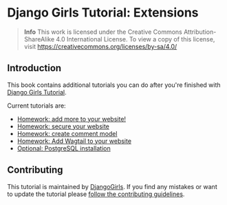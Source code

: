 # Django Girls Tutorial: Extensions

> **Info** This work is licensed under the Creative Commons Attribution-ShareAlike 4.0
International License. To view a copy of this license, visit
https://creativecommons.org/licenses/by-sa/4.0/

## Introduction

This book contains additional tutorials you can do after you're finished with [Django Girls Tutorial](http://tutorial.djangogirls.org/).

Current tutorials are:
* [Homework: add more to your website!](homework/README.md)
* [Homework: secure your website](authentication_authorization/README.md)
* [Homework: create comment model](homework_create_more_models/README.md)
* [Homework: Add Wagtail to your website](add_wagtail_to_your_website/README.md)
* [Optional: PostgreSQL installation](optional_postgresql_installation/README.md)

## Contributing

This tutorial is maintained by [DjangoGirls](http://djangogirls.org/). If you find any mistakes or want to update the tutorial please [follow the contributing guidelines](https://github.com/DjangoGirls/tutorial/blob/master/README.md).
